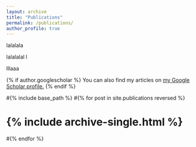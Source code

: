 ```yaml
---
layout: archive
title: "Publications"
permalink: /publications/
author_profile: true
---
```


lalalala

lalalalal
l

lllaaa

{% if author.googlescholar %}
  You can also find my articles on <u><a href="{{author.googlescholar}}">my Google Scholar profile</a>.</u>
{% endif %}

#{% include base_path %}
#{% for post in site.publications reversed %}
#  {% include archive-single.html %}
#{% endfor %}



